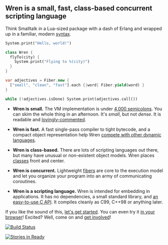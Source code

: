 ## Wren is a small, fast, class-based concurrent scripting language

Think Smalltalk in a Lua-sized package with a dash of Erlang and wrapped up in
a familiar, modern [syntax][].

```dart
System.print("Hello, world!")

class Wren {
  flyTo(city) {
    System.print("Flying to %(city)")
  }
}

var adjectives = Fiber.new {
  ["small", "clean", "fast"].each {|word| Fiber.yield(word) }
}

while (!adjectives.isDone) System.print(adjectives.call())
```

 *  **Wren is small.** The VM implementation is under [4,000 semicolons][src].
    You can skim the whole thing in an afternoon. It's *small*, but not
    *dense*. It is readable and [lovingly-commented][nan].

 *  **Wren is fast.** A fast single-pass compiler to tight bytecode, and a
    compact object representation help Wren [compete with other dynamic
    languages][perf].

 *  **Wren is class-based.** There are lots of scripting languages out there,
    but many have unusual or non-existent object models. Wren places
    [classes][] front and center.

 *  **Wren is concurrent.** Lightweight [fibers][] are core to the execution
    model and let you organize your program into an army of communicating
    coroutines.

 *  **Wren is a scripting language.** Wren is intended for embedding in
    applications. It has no dependencies, a small standard library,
    and [an easy-to-use C API][embedding]. It compiles cleanly as C99, C++98
    or anything later.

If you like the sound of this, [let's get started][started]. You can even try
it [in your browser][browser]! Excited? Well, come on and [get
involved][contribute]!

[![Build Status](https://travis-ci.org/munificent/wren.svg)](https://travis-ci.org/munificent/wren)

[![Stories in Ready](https://badge.waffle.io/munificent/wren.svg)](http://waffle.io/munificent/wren)


[syntax]: http://munificent.github.io/wren/syntax.html
[src]: https://github.com/munificent/wren/tree/master/src
[nan]: https://github.com/munificent/wren/blob/46c1ba92492e9257aba6418403161072d640cb29/src/wren_value.h#L378-L433
[perf]: http://munificent.github.io/wren/performance.html
[classes]: http://munificent.github.io/wren/classes.html
[fibers]: http://munificent.github.io/wren/concurrency.html
[embedding]: http://munificent.github.io/wren/embedding-api.html
[started]: http://munificent.github.io/wren/getting-started.html
[browser]: http://ppvk.github.io/wren-nest/
[contribute]: http://munificent.github.io/wren/contributing.html

